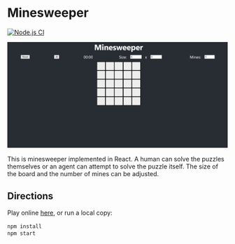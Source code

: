 # Minesweeper

[![Node.js CI](https://github.com/Abhiek187/minesweeper/actions/workflows/node.js.yml/badge.svg)](https://github.com/Abhiek187/minesweeper/actions/workflows/node.js.yml)

![Minesweeper demo](demo.gif)

This is minesweeper implemented in React. A human can solve the puzzles themselves or an agent can attempt to solve the puzzle itself. The size of the board and the number of mines can be adjusted.

## Directions

Play online [here](https://abhiek187.github.io/minesweeper/), or run a local copy:

```
npm install
npm start
```
